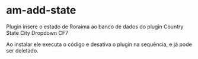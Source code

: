 # am-add-state

Plugin insere o estado de Roraima ao banco de dados do plugin Country State City Dropdown CF7

Ao instalar ele executa o código e desativa o plugin na sequência, e já pode ser deletado.
